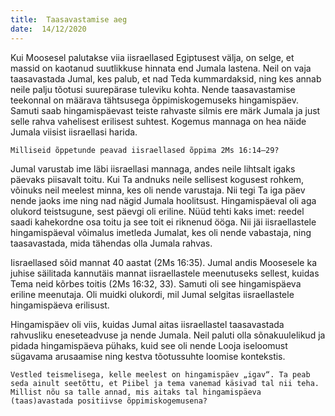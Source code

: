 ```yaml
---
title:  Taasavastamise aeg  
date:  14/12/2020  
---
```


Kui Moosesel palutakse viia iisraellased Egiptusest välja, on selge, et massid on kaotanud suutlikkuse hinnata end Jumala lastena. Neil on vaja taasavastada Jumal, kes palub, et nad Teda kummardaksid, ning kes annab neile palju tõotusi suurepärase tuleviku kohta. Nende taasavastamise teekonnal on määrava tähtsusega õppimiskogemuseks hingamispäev. Samuti saab hingamispäevast teiste rahvaste silmis ere märk Jumala ja just selle rahva vahelisest erilisest suhtest. Kogemus mannaga on hea näide Jumala viisist iisraellasi harida.

`Milliseid õppetunde peavad iisraellased õppima 2Ms 16:14–29?`

Jumal varustab ime läbi iisraellasi mannaga, andes neile lihtsalt igaks päevaks piisavalt toitu. Kui Ta andnuks neile sellisest kogusest rohkem, võinuks neil meelest minna, kes oli nende varustaja. Nii tegi Ta iga päev nende jaoks ime ning nad nägid Jumala hoolitsust. Hingamispäeval oli aga olukord teistsugune, sest päevgi oli eriline. Nüüd tehti kaks imet: reedel saadi kahekordne osa toitu ja see toit ei riknenud ööga. Nii jäi iisraellastele hingamispäeval võimalus imetleda Jumalat, kes oli nende vabastaja, ning taasavastada, mida tähendas olla Jumala rahvas.

Iisraellased sõid mannat 40 aastat (2Ms 16:35). Jumal andis Moosesele ka juhise säilitada kannutäis mannat iisraellastele meenutuseks sellest, kuidas Tema neid kõrbes toitis (2Ms 16:32, 33). Samuti oli see hingamispäeva eriline meenutaja. Oli muidki olukordi, mil Jumal selgitas iisraellastele hingamispäeva erilisust.

Hingamispäev oli viis, kuidas Jumal aitas iisraellastel taasavastada rahvusliku eneseteadvuse ja nende Jumala. Neil paluti olla sõnakuulelikud ja pidada hingamispäeva pühaks, kuid see oli nende Looja iseloomust sügavama arusaamise ning kestva tõotussuhte loomise kontekstis.

`Vestled teismelisega, kelle meelest on hingamispäev „igav“. Ta peab seda ainult seetõttu, et Piibel ja tema vanemad käsivad tal nii teha. Millist nõu sa talle annad, mis aitaks tal hingamispäeva (taas)avastada positiivse õppimiskogemusena?`